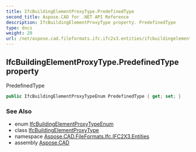 ```yaml
---
title: IfcBuildingElementProxyType.PredefinedType
second_title: Aspose.CAD for .NET API Reference
description: IfcBuildingElementProxyType property. PredefinedType
type: docs
weight: 20
url: /net/aspose.cad.fileformats.ifc.ifc2x3.entities/ifcbuildingelementproxytype/predefinedtype/
---
```

## IfcBuildingElementProxyType.PredefinedType property

PredefinedType

```csharp
public IfcBuildingElementProxyTypeEnum PredefinedType { get; set; }
```

### See Also

* enum [IfcBuildingElementProxyTypeEnum](../../../aspose.cad.fileformats.ifc.ifc2x3.types/ifcbuildingelementproxytypeenum/)
* class [IfcBuildingElementProxyType](../)
* namespace [Aspose.CAD.FileFormats.Ifc.IFC2X3.Entities](../../ifcbuildingelementproxytype/)
* assembly [Aspose.CAD](../../../)


